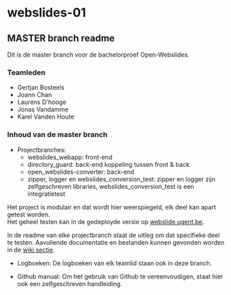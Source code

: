 # webslides-01

## MASTER branch readme

Dit is de master branch voor de bachelorproef Open-Webslides.

### Teamleden
* Gertjan Bosteels
* Joann Chan
* Laurens D'hooge
* Jonas Vandamme
* Karel Vanden Houte

### Inhoud van de master branch
* Projectbranches: 
  * webslides_webapp: front-end
  * directory_guard: back-end koppeling tussen front & back
  * open_webslides-converter: back-end
  * zipper, logger en webslides_conversion_test: zipper en logger zijn zelfgeschreven libraries, webslides_conversion_test is een integratietest

Het project is modulair en dat wordt hier weerspiegeld, elk deel kan apart getest worden.  
Het geheel testen kan in de gedeployde versie op [webslide.ugent.be](http://webslide.ugent.be/OpenWeblidesWebapp/).

In de readme van elke projectbranch staat de uitleg om dat specifieke deel te testen. Aavullende documentatie en bestanden kunnen gevonden worden in de [wiki sectie](https://github.ugent.be/iii-vop2017/webslides-01/wiki).

* Logboeken:
De logboeken van elk teamlid staan ook in deze branch.

* Github manual:
Om het gebruik van Github te vereenvoudigen, staat hier ook een zelfgeschreven handleiding.

